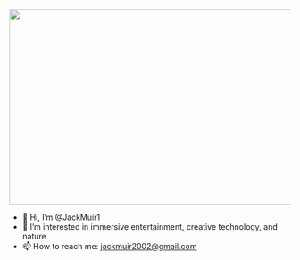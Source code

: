 <img src="intro.gif" width="700" height="350" />

- 👋 Hi, I’m @JackMuir1
- 👀 I’m interested in immersive entertainment, creative technology, and nature
- 📫 How to reach me: [jackmuir2002@gmail.com](mailto:jackmuir2002@gmail.com)
